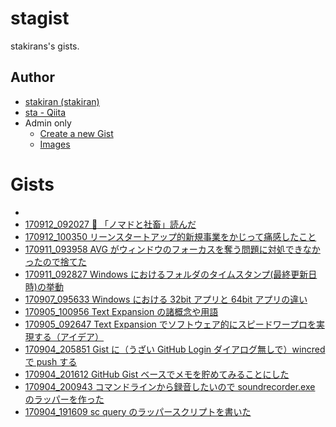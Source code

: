 # stagist
stakirans's gists.

## Author
- [stakiran (stakiran)](https://github.com/stakiran)
- [sta - Qiita](http://qiita.com/sta)
- Admin only
  - [Create a new Gist](https://gist.github.com/)
  - [Images](https://github.com/stakiran/stagist/issues?q=is%3Aissue+is%3Aclosed)

# Gists
- []()
- [170912_092027 :book: 「ノマドと社畜」読んだ](https://gist.github.com/stakiran/754c9b21a9a91cddc06bce5a5f5a65a6)
- [170912_100350 リーンスタートアップ的新規事業をかじって痛感したこと ](https://gist.github.com/stakiran/8485497e7fb0bc8073b645581e14a89c)
- [170911_093958 AVG がウィンドウのフォーカスを奪う問題に対処できなかったので捨てた](https://gist.github.com/stakiran/cd40f017500b7eee9230501f9a5900c3)
- [170911_092827 Windows におけるフォルダのタイムスタンプ(最終更新日時)の挙動](https://gist.github.com/stakiran/93b8a35922e42e35a4a4c97487ab83d7)
- [170907_095633 Windows における 32bit アプリと 64bit アプリの違い](https://gist.github.com/stakiran/205450e05e1b2d801e5b8eef5fed21cc)
- [170905_100956 Text Expansion の諸概念や用語](https://gist.github.com/stakiran/a8565a247638d63329b500bfa3bd563d)
- [170905_092647 Text Expansion でソフトウェア的にスピードワープロを実現する（アイデア）](https://gist.github.com/stakiran/a6cf6c01afb409ce9491a50d78b2025d)
- [170904_205851 Gist に（うざい GitHub Login ダイアログ無しで）wincred で push する](https://gist.github.com/stakiran/ab47411c1767e4e26b561925dbc2ddb3)
- [170904_201612 GitHub Gist ベースでメモを貯めてみることにした](https://gist.github.com/stakiran/3b358e7e4d47e33ec9d167b88d564222)
- [170904_200943 コマンドラインから録音したいので soundrecorder.exe のラッパーを作った](https://gist.github.com/stakiran/6d625bff89bf24c55ba213144ebf52b5)
- [170904_191609 sc query のラッパースクリプトを書いた](https://gist.github.com/stakiran/7a4d8eca9525fa53a5dc048f7ff022a7)
